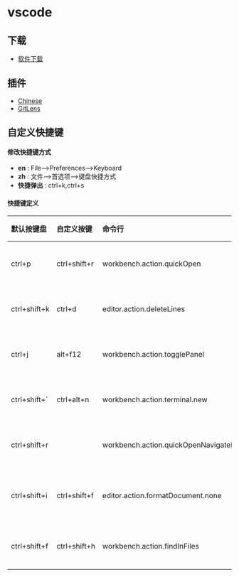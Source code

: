 # vscode

## 下载
- [软件下载](https://code.visualstudio.com/)

## 插件
- [Chinese](https://marketplace.visualstudio.com/items?itemName=MS-CEINTL.vscode-language-pack-zh-hans)
- [GitLens](https://marketplace.visualstudio.com/items?itemName=eamodio.gitlens)


## 自定义快捷键

#### 修改快捷键方式

- **en** : File-->Preferences-->Keyboard
- **zh** : 文件-->首选项-->键盘快捷方式
- **快捷弹出** : ctrl+k,ctrl+s


#### 快捷键定义

| 默认按键盘 | 自定义按键 | 命令行 | 功能 |
|:----------|:-------|:--------|:--------------|
| ctrl+p | ctrl+shift+r | workbench.action.quickOpen | 查找文件 |
| ctrl+shift+k | ctrl+d | editor.action.deleteLines | 单行删除 |
| ctrl+j | alt+f12 | workbench.action.togglePanel | 切换视图 |
| ctrl+shift+` | ctrl+alt+n | workbench.action.terminal.new | 新建终端 |
| ctrl+shift+r |        | workbench.action.quickOpenNavigatePreviousInRecentFilesPicker | 全局搜索 |
| ctrl+shift+i | ctrl+shift+f | editor.action.formatDocument.none | 格式化代码 |
| ctrl+shift+f | ctrl+shift+h | workbench.action.findInFiles | 全局搜索 |

